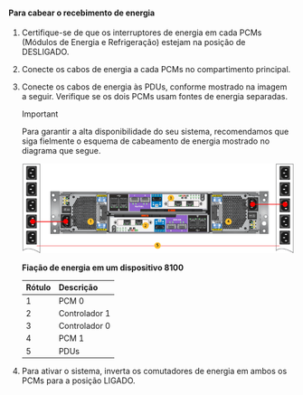 <!--author=alkohli last changed: 9/16/15-->

#### Para cabear o recebimento de energia
1. Certifique-se de que os interruptores de energia em cada PCMs (Módulos de Energia e Refrigeração) estejam na posição de DESLIGADO.
2. Conecte os cabos de energia a cada PCMs no compartimento principal.
3. Conecte os cabos de energia às PDUs, conforme mostrado na imagem a seguir. Verifique se os dois PCMs usam fontes de energia separadas.
   
   > [!IMPORTANT]
   > Para garantir a alta disponibilidade do seu sistema, recomendamos que siga fielmente o esquema de cabeamento de energia mostrado no diagrama que segue.
   > 
   > 
   
    ![Cabear o dispositivo 2U para recebimento de energia](./media/storsimple-cable-8100-for-power/HCSCableYour2UDeviceforPower.png)
   
    **Fiação de energia em um dispositivo 8100**
   
   | Rótulo | Descrição |
   |:--- |:--- |
   | 1 |PCM 0 |
   | 2 |Controlador 1 |
   | 3 |Controlador 0 |
   | 4 |PCM 1 |
   | 5 |PDUs |
4. Para ativar o sistema, inverta os comutadores de energia em ambos os PCMs para a posição LIGADO.

<!---HONumber=Oct15_HO3-->